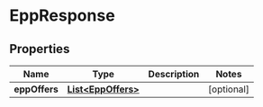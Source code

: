 # EppResponse

## Properties
Name | Type | Description | Notes
------------ | ------------- | ------------- | -------------
**eppOffers** | [**List&lt;EppOffers&gt;**](EppOffers.md) |  |  [optional]
